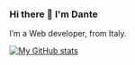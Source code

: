### Hi there 👋 I'm Dante

I’m a Web developer, from Italy.

[![My GitHub stats](https://github-readme-stats.vercel.app/api?username=didoda&show_icons=true&theme=radical)](https://github.com/didoda/github-readme-stats)

<!--
**didoda/didoda** is a ✨ _special_ ✨ repository because its `README.md` (this file) appears on your GitHub profile.

Here are some ideas to get you started:

- 🔭 I’m currently working on ...
- 🌱 I’m currently learning ...
- 👯 I’m looking to collaborate on ...
- 🤔 I’m looking for help with ...
- 💬 Ask me about ...
- 📫 How to reach me: ...
- 😄 Pronouns: ...
- ⚡ Fun fact: ...
-->
